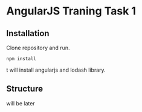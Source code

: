 AngularJS Traning Task 1
===
Installation
---
Clone repository and run. 
```
npm install
```
 t will install angularjs and lodash library. 

Structure
---
will be later